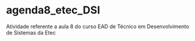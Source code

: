 # agenda8_etec_DSI
Atividade referente a aula 8 do curso EAD de Técnico em Desenvolvimento de Sistemas da Etec
